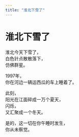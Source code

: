 ```yaml
---
title: "淮北下雪了"
---
```

# 淮北下雪了

淮北今天下雪了，    
白色针点散散落下，    
仿佛群星。   

1997年，    
你在河边一辆运西瓜的车上睡着了。  

此刻，     
阳光在江面碎成一万个夏天，    
闪烁，     
又汇聚成一个冬天。   

是的，这一切在你午睡时发生，     
你从未察觉。

